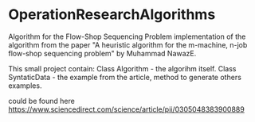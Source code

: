 # OperationResearchAlgorithms
Algorithm for the Flow-Shop Sequencing Problem
 implementation of the algorithm from the paper "A heuristic algorithm for the m-machine, n-job flow-shop sequencing problem"
 by Muhammad NawazE.
 
 This small project contain:
 Class Algorithm - the algorihm itself.
 Class SyntaticData - the example from the article, method to generate others examples.
 
 
 could be found here 
 https://www.sciencedirect.com/science/article/pii/0305048383900889
